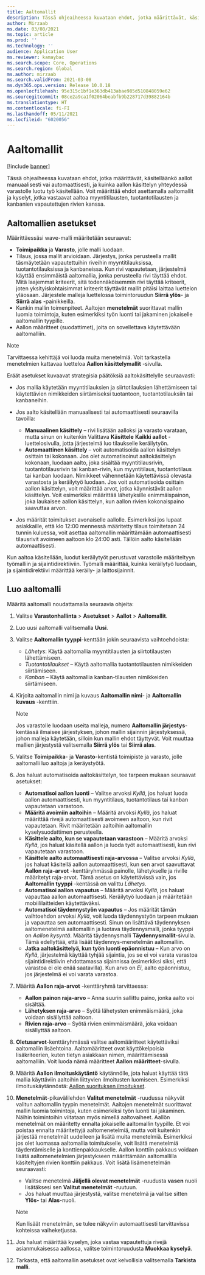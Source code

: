```yaml
---
title: Aaltomallit
description: Tässä ohjeaiheessa kuvataan ehdot, jotka määrittävät, käsitelläänkö aallot manuaalisesti vai automaattisesti, ja kuinka aallon käsittelyn yhteydessä varastolle luotu työ käsitellään.
author: Mirzaab
ms.date: 03/08/2021
ms.topic: article
ms.prod: ''
ms.technology: ''
audience: Application User
ms.reviewer: kamaybac
ms.search.scope: Core, Operations
ms.search.region: Global
ms.author: mirzaab
ms.search.validFrom: 2021-03-08
ms.dyn365.ops.version: Release 10.0.18
ms.openlocfilehash: 95e315c1bf1e363db413abae985d510848059e62
ms.sourcegitcommit: 08ce2a9ca1f02064beabfb9b228717d39882164b
ms.translationtype: HT
ms.contentlocale: fi-FI
ms.lasthandoff: 05/11/2021
ms.locfileid: "6020056"
---
```

# <a name="wave-templates"></a>Aaltomallit

[!include [banner](../includes/banner.md)]

Tässä ohjeaiheessa kuvataan ehdot, jotka määrittävät, käsitelläänkö aallot manuaalisesti vai automaattisesti, ja kuinka aallon käsittelyn yhteydessä varastolle luotu työ käsitellään. Voit määrittää ehdot asettamalla aaltomallit ja kyselyt, jotka vastaavat aaltoa myyntitilausten, tuotantotilausten ja kanbanien vapautettujen rivien kanssa.

## <a name="settings-for-wave-templates"></a>Aaltomallien asetukset

Määrittäessäsi wave-malli määritetään seuraavat:

- **Toimipaikka** ja **Varasto**, jolle malli luodaan.
- Tilaus, jossa mallit arvioidaan. Järjestys, jonka perusteella mallit täsmäytetään vapautettuihin riveihin myyntitilauksissa, tuotantotilauksissa ja kanbaneissa. Kun rivi vapautetaan, järjestelmä käyttää ensimmäistä aaltomallia, jonka perusteella rivi täyttää ehdot. Mitä laajemmat kriteerit, sitä todennäköisemmin rivi täyttää kriteerit, joten yksityiskohtaisimmat kriteerit täyttävät mallit pitäisi laittaa luettelon yläosaan. Järjestele malleja luettelossa toimintoruudun **Siirrä ylös**- ja **Siirrä alas** -painikkeilla.
- Kunkin mallin toimenpiteet. Aaltojen **menetelmät** suorittavat mallin luomia toimintoja, kuten esimerkiksi työn luonti tai jakaminen jokaiselle aaltomallin tyypille.
- Aallon määritteet (suodattimet), joita on sovellettava käytettävään aaltomalliin.

> [!NOTE]
> Tarvittaessa kehittäjä voi luoda muita menetelmiä. Voit tarkastella menetelmien kattavaa luetteloa **Aallon käsittelymallit** -sivulla.

Eräät asetukset kuvaavat strategisia päätöksiä aaltokäsittelylle seuraavasti:

- Jos mallia käytetään myyntitilauksien ja siirtotilauksien lähettämiseen tai käytettävien nimikkeiden siirtämiseksi tuotantoon, tuotantotilauksiin tai kanbaneihin.
- Jos aalto käsitellään manuaalisesti tai automaattisesti seuraavilla tavoilla:

  - **Manuaalinen käsittely** – rivi lisätään aalloksi ja varasto varataan, mutta sinun on kuitenkin Valittava **Käsittele** **Kaikki aallot** -luettelosivulla, jotta järjestelmä luo tilaukselle keräilytyön.
  - **Automaattinen käsittely** – voit automatisoida aallon käsittelyn osittain tai kokonaan. Jos olet automatisoinut aaltokäsittelyn kokonaan, luodaan aalto, joka sisältää myyntitilausrivin, tuotantotilausrivin tai kanban-rivin, kun myyntitilaus, tuotantotilaus tai kanban luodaan. Nimikkeet vähennetään käytettävissä olevasta varastosta ja keräilytyö luodaan. Jos voit automatisoida osittain aallon käsittelyn, voit määrittää arvot, jotka käynnistävät aallon käsittelyn. Voit esimerkiksi määrittää lähetyksille enimmäispainon, joka laukaisee aallon käsittelyn, kun aallon rivien kokonaispaino saavuttaa arvon.

- Jos määrität toimitukset avonaiselle aallolle. Esimerkiksi jos lupaat asiakkaille, että klo 12:00 mennessä määritetty tilaus toimitetaan 24 tunnin kuluessa, voit asettaa aaltomallin määrittämään automaattisesti tilausrivit avoimeen aaltoon klo 24:00 asti. Tällöin aalto käsitellään automaattisesti.

Kun aaltoa käsitellään, luodut keräilytyöt perustuvat varastolle määriteltyyn työmalliin ja sijaintidirektiiviin. Työmalli määrittää, kuinka keräilytyö luodaan, ja sijaintidirektiivi määrittää keräily- ja laittosijainnit.

## <a name="create-a-wave-template"></a>Luo aaltomalli

Määritä aaltomalli noudattamalla seuraavia ohjeita:

1. Valitse **Varastonhallinta** \> **Asetukset** \> **Aallot** \> **Aaltomallit**.
1. Luo uusi aaltomalli valitsemalla **Uusi**.
1. Valitse  **Aaltomallin tyyppi**-kenttään jokin seuraavista vaihtoehdoista:

    - *Lähetys*: Käytä aaltomallia myyntitilausten ja siirtotilausten lähettämiseen.
    - *Tuotantotilaukset* – Käytä aaltomallia tuotantotilausten nimikkeiden siirtämiseen.
    - *Kanban* – Käytä aaltomallia kanban-tilausten nimikkeiden siirtämiseen.

1. Kirjoita aaltomallin nimi ja kuvaus **Aaltomallin nimi**- ja **Aaltomallin kuvaus** -kenttiin.

    > [!NOTE]
    > Jos varastolle luodaan useita malleja, numero **Aaltomallin järjestys**-kentässä ilmaisee järjestyksen, johon mallin sijainnin järjestyksessä, johon malleja käytetään, silloin kun mallin ehdot täyttyvät. Voit muuttaa mallien järjestystä valitsemalla **Siirrä ylös** tai **Siirrä alas**.

1. Valitse **Toimipaikka**- ja **Varasto**-kentistä toimipiste ja varasto, jolle aaltomalli luo aaltoja ja keräystyötä.
1. Jos haluat automatisoida aaltokäsittelyn, tee tarpeen mukaan seuraavat asetukset:

    - **Automatisoi aallon luonti** – Valitse arvoksi *Kyllä*, jos haluat luoda aallon automaattisesti, kun myyntitilaus, tuotantotilaus tai kanban vapautetaan varastoon.
    - **Määritä avoimiin aaltoihin** – Määritä arvoksi *Kyllä*, jos haluat määrittää rivejä automaattisesti avoimeen aaltoon, kun rivit vapautetaan. Rivit määritetään aaltoihin aaltomallin kyselysuodattimen perusteella.
    - **Käsittele aalto, kun se vapautetaan varastoon** – Määritä arvoksi *Kyllä*, jos haluat käsitellä aallon ja luoda työt automaattisesti, kun rivi vapautetaan varastoon.
    - **Käsittele aalto automaattisesti raja-arvossa** – Valitse arvoksi *Kyllä*, jos haluat käsitellä aallon automaattisesti, kun sen arvot saavuttavat **Aallon raja-arvot** -kenttäryhmässä painolle, lähetykselle ja riville määritetyt raja-arvot. Tämä asetus on käytettävissä vain, jos **Aaltomallin tyyppi** -kentässä on valittu *Lähetys*.
    - **Automatisoi aallon vapautus** – Määritä arvoksi *Kyllä*, jos haluat vapauttaa aallon automaattisesti. Keräilytyö luodaan ja määritetään mobiililaitteiden käytettäväksi.
    - **Automatisoi täydennystyön vapautus** – Jos määrität tämän vaihtoehdon arvoksi *Kyllä*, voit luoda täydennystyön tarpeen mukaan ja vapauttaa sen automaattisesti. Sinun on lisättävä täydennyksen aaltomenetelmä aaltomalliin ja luotava täydennysmalli, jonka tyyppi on *Aallon kysyntä*. Määritä täydennysmalli **Täydennysmallit**-sivulla. Tämä edellyttää, että lisäät täydennys-menetelmän aaltomalliin.
    - **Jatka aaltokäsittelyä, kun työn luonti epäonnistuu** – Kun arvo on *Kyllä*, järjestelmä käyttää tyhjää sijaintia, jos se ei voi varata varastoa sijaintidirektiivin ehdottamassa sijainnissa (esimerkiksi siksi, että varastoa ei ole enää saatavilla). Kun arvo on *Ei*, aalto epäonnistuu, jos järjestelmä ei voi varata varastoa.

1. Määritä **Aallon raja-arvot** -kenttäryhmä tarvittaessa:
    - **Aallon painon raja-arvo** – Anna suurin sallittu paino, jonka aalto voi sisältää.
    - **Lähetyksen raja-arvo** – Syötä lähetysten enimmäismäärä, joka voidaan sisällyttää aaltoon.
    - **Rivien raja-arvo** – Syötä rivien enimmäismäärä, joka voidaan sisällyttää aaltoon.

1. **Oletusarvot**-kenttäryhmässä valitse aaltomääritteet käytettäviksi aaltomallin lisäehtoina. Aaltomääritteet ovat käyttökelpoisia lisäkriteerien, kuten tietyn asiakkaan nimen, määrittämisessä aaltomalliin. Voit luoda nämä määritteet **Aallon määritteet**-sivulla. 

1. Määritä **Aallon ilmoituskäytäntö** käytännölle, jota haluat käyttää tätä mallia käyttäviin aaltoihin liittyvien ilmoitusten luomiseen. Esimerkiksi ilmoituskäytännöstä: [Aallon suorituksen ilmoitukset](wave-execution-notifications.md).

1. **Menetelmät**-pikavälilehden **Valitut menetelmät** -ruudussa näkyvät valitun aaltomallin tyypin menetelmät. Aaltojen menetelmät suorittavat mallin luomia toimintoja, kuten esimerkiksi työn luonti tai jakaminen. Näihin toimintoihin viitataan myös nimellä aaltovaiheet. Aallön menetelmät on määritetty ennalta jokaiselle aaltomallin tyypille. Et voi poistaa ennalta määritettyjä aaltomenetelmiä, mutta voit kuitenkin järjestää menetelmät uudelleen ja lisätä muita menetelmiä. Esimerkiksi jos olet luomassa aaltomallia toimitukselle, voit lisätä menetelmiä täydentämiselle ja konttienpakkaukselle. Aallon konttiin pakkaus voidaan lisätä aaltomenetelmien järjestykseen määrittämään aaltomallilla käsiteltyjen rivien konttiin pakkaus. Voit lisätä lisämenetelmän seuraavasti:

    - Valitse menetelmä **Jäljellä olevat menetelmät** -ruudusta **vasen** nuoli lisätäksesi sen **Valitut menetelmät** -ruutuun.
    - Jos haluat muuttaa järjestystä, valitse menetelmä ja valitse sitten **Ylös-** tai **Alas**-nuoli.

    > [!NOTE]
    > Kun lisäät menetelmän, se tulee näkyviin automaattisesti tarvittavissa kohteissa vaiheketjussa.

1. Jos haluat määrittää kyselyn, joka vastaa vapautettuja rivejä asianmukaisessa aallossa, valitse toimintoruudusta **Muokkaa kyselyä**.
1. Tarkasta, että aaltomallin asetukset ovat kelvollisia valitsemalla **Tarkista malli**.
